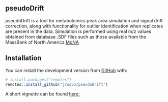 ## pseudoDrift

pseudoDrift is a tool for metabolomics peak area simulation and signal drift correction, along with functionality for outlier identification when replicates are present in the data. Simulation is performed using real m/z values obtained from database .SDF files such as those available from the MassBank of North America
[MoNA](https://mona.fiehnlab.ucdavis.edu/) 

## Installation

You can install the development version from
[GitHub](https://github.com/) with:

``` r
# install.packages("remotes")
remotes::install_github("jrod55/pseudoDrift")
```
A short vignette can be found [here:](https://rawcdn.githack.com/jrod55/pseudoDrift/dd7ebb9fcfceaa6462acc0b2617dcac328ee8f9e/doc/pseudoDrift_simulation_and_correction.html)

